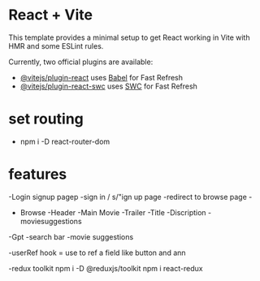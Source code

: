 # React + Vite

This template provides a minimal setup to get React working in Vite with HMR and some ESLint rules.

Currently, two official plugins are available:

- [@vitejs/plugin-react](https://github.com/vitejs/vite-plugin-react/blob/main/packages/plugin-react/README.md) uses [Babel](https://babeljs.io/) for Fast Refresh
- [@vitejs/plugin-react-swc](https://github.com/vitejs/vite-plugin-react-swc) uses [SWC](https://swc.rs/) for Fast Refresh

# set routing 
-  npm i -D react-router-dom

# features
-Login signup pagep
       -sign in / s/"ign up page
       -redirect to browse page
       - 
- Browse
   -Header
   -Main Movie
     -Trailer
     -Title
     -Discription
     -moviesuggestions

-Gpt
   -search bar
   -movie suggestions

-userRef hook = use to ref a field like button and ann 
   
   -redux toolkit
   npm i -D @reduxjs/toolkit
   npm i react-redux